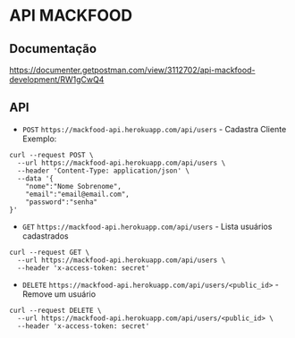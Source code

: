 API MACKFOOD
============

Documentação
------------
https://documenter.getpostman.com/view/3112702/api-mackfood-development/RW1gCwQ4

## API

* `POST` `https://mackfood-api.herokuapp.com/api/users` - Cadastra Cliente
Exemplo:
```
curl --request POST \
  --url https://mackfood-api.herokuapp.com/api/users \
  --header 'Content-Type: application/json' \
  --data '{
	"nome":"Nome Sobrenome",
	"email":"email@email.com",
	"password":"senha"
}'
```


* `GET` `https://mackfood-api.herokuapp.com/api/users` - Lista usuários cadastrados
```
curl --request GET \
  --url https://mackfood-api.herokuapp.com/api/users \
  --header 'x-access-token: secret'
```


* `DELETE` `https://mackfood-api.herokuapp.com/api/users/<public_id>` - Remove um usuário
```
curl --request DELETE \
  --url https://mackfood-api.herokuapp.com/api/users/<public_id> \
  --header 'x-access-token: secret'
```


